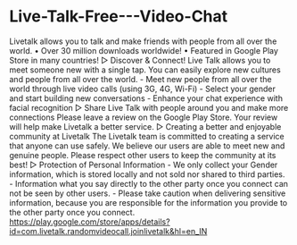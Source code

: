 # Live-Talk-Free---Video-Chat
Livetalk allows you to talk and make friends with people from all over the world. • Over 30 million downloads worldwide! • Featured in Google Play Store in many countries!  ▷ Discover &amp; Connect! Live Talk allows you to meet someone new with a single tap. You can easily explore new cultures and people from all over the world. - Meet new people from all over the world through live video calls (using 3G, 4G, Wi-Fi) - Select your gender and start building new conversations - Enhance your chat experience with facial recognition  ▷ Share Live Talk with people around you and make more connections Please leave a review on the Google Play Store. Your review will help make Livetalk a better service.  ▷ Creating a better and enjoyable community at Livetalk The Livetalk team is committed to creating a service that anyone can use safely. We believe our users are able to meet new and genuine people. Please respect other users to keep the community at its best!  ▷ Protection of Personal Information - We only collect your Gender information, which is stored locally and not sold nor shared to third parties. - Information what you say directly to the other party once you connect can not be seen by other users. - Please take caution when delivering sensitive information, because you are responsible for the information you provide to the other party once you connect.
https://play.google.com/store/apps/details?id=com.livetalk.randomvideocall.joinlivetalk&hl=en_IN
